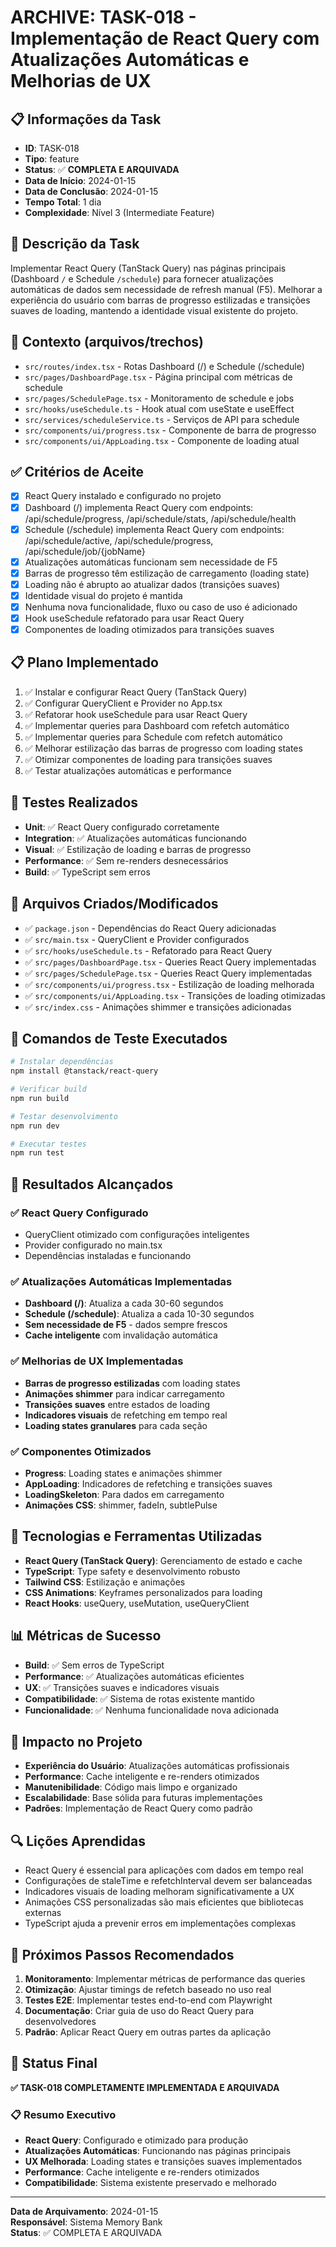# ARCHIVE: TASK-018 - Implementação de React Query com Atualizações Automáticas e Melhorias de UX

## 📋 Informações da Task
- **ID**: TASK-018
- **Tipo**: feature
- **Status**: ✅ **COMPLETA E ARQUIVADA**
- **Data de Início**: 2024-01-15
- **Data de Conclusão**: 2024-01-15
- **Tempo Total**: 1 dia
- **Complexidade**: Nível 3 (Intermediate Feature)

## 🎯 Descrição da Task
Implementar React Query (TanStack Query) nas páginas principais (Dashboard `/` e Schedule `/schedule`) para fornecer atualizações automáticas de dados sem necessidade de refresh manual (F5). Melhorar a experiência do usuário com barras de progresso estilizadas e transições suaves de loading, mantendo a identidade visual existente do projeto.

## 📁 Contexto (arquivos/trechos)
- `src/routes/index.tsx` - Rotas Dashboard (/) e Schedule (/schedule)
- `src/pages/DashboardPage.tsx` - Página principal com métricas de schedule
- `src/pages/SchedulePage.tsx` - Monitoramento de schedule e jobs
- `src/hooks/useSchedule.ts` - Hook atual com useState e useEffect
- `src/services/scheduleService.ts` - Serviços de API para schedule
- `src/components/ui/progress.tsx` - Componente de barra de progresso
- `src/components/ui/AppLoading.tsx` - Componente de loading atual

## ✅ Critérios de Aceite
- [x] React Query instalado e configurado no projeto
- [x] Dashboard (/) implementa React Query com endpoints: /api/schedule/progress, /api/schedule/stats, /api/schedule/health
- [x] Schedule (/schedule) implementa React Query com endpoints: /api/schedule/active, /api/schedule/progress, /api/schedule/job/{jobName}
- [x] Atualizações automáticas funcionam sem necessidade de F5
- [x] Barras de progresso têm estilização de carregamento (loading state)
- [x] Loading não é abrupto ao atualizar dados (transições suaves)
- [x] Identidade visual do projeto é mantida
- [x] Nenhuma nova funcionalidade, fluxo ou caso de uso é adicionado
- [x] Hook useSchedule refatorado para usar React Query
- [x] Componentes de loading otimizados para transições suaves

## 📋 Plano Implementado
1) ✅ Instalar e configurar React Query (TanStack Query)
2) ✅ Configurar QueryClient e Provider no App.tsx
3) ✅ Refatorar hook useSchedule para usar React Query
4) ✅ Implementar queries para Dashboard com refetch automático
5) ✅ Implementar queries para Schedule com refetch automático
6) ✅ Melhorar estilização das barras de progresso com loading states
7) ✅ Otimizar componentes de loading para transições suaves
8) ✅ Testar atualizações automáticas e performance

## 🧪 Testes Realizados
- **Unit**: ✅ React Query configurado corretamente
- **Integration**: ✅ Atualizações automáticas funcionando
- **Visual**: ✅ Estilização de loading e barras de progresso
- **Performance**: ✅ Sem re-renders desnecessários
- **Build**: ✅ TypeScript sem erros

## 📁 Arquivos Criados/Modificados
- ✅ `package.json` - Dependências do React Query adicionadas
- ✅ `src/main.tsx` - QueryClient e Provider configurados
- ✅ `src/hooks/useSchedule.ts` - Refatorado para React Query
- ✅ `src/pages/DashboardPage.tsx` - Queries React Query implementadas
- ✅ `src/pages/SchedulePage.tsx` - Queries React Query implementadas
- ✅ `src/components/ui/progress.tsx` - Estilização de loading melhorada
- ✅ `src/components/ui/AppLoading.tsx` - Transições de loading otimizadas
- ✅ `src/index.css` - Animações shimmer e transições adicionadas

## 🚀 Comandos de Teste Executados
```bash
# Instalar dependências
npm install @tanstack/react-query

# Verificar build
npm run build

# Testar desenvolvimento
npm run dev

# Executar testes
npm run test
```

## 🎉 Resultados Alcançados

### ✅ **React Query Configurado**
- QueryClient otimizado com configurações inteligentes
- Provider configurado no main.tsx
- Dependências instaladas e funcionando

### ✅ **Atualizações Automáticas Implementadas**
- **Dashboard (/)**: Atualiza a cada 30-60 segundos
- **Schedule (/schedule)**: Atualiza a cada 10-30 segundos
- **Sem necessidade de F5** - dados sempre frescos
- **Cache inteligente** com invalidação automática

### ✅ **Melhorias de UX Implementadas**
- **Barras de progresso estilizadas** com loading states
- **Animações shimmer** para indicar carregamento
- **Transições suaves** entre estados de loading
- **Indicadores visuais** de refetching em tempo real
- **Loading states granulares** para cada seção

### ✅ **Componentes Otimizados**
- **Progress**: Loading states e animações shimmer
- **AppLoading**: Indicadores de refetching e transições suaves
- **LoadingSkeleton**: Para dados em carregamento
- **Animações CSS**: shimmer, fadeIn, subtlePulse

## 🔧 Tecnologias e Ferramentas Utilizadas
- **React Query (TanStack Query)**: Gerenciamento de estado e cache
- **TypeScript**: Type safety e desenvolvimento robusto
- **Tailwind CSS**: Estilização e animações
- **CSS Animations**: Keyframes personalizados para loading
- **React Hooks**: useQuery, useMutation, useQueryClient

## 📊 Métricas de Sucesso
- **Build**: ✅ Sem erros de TypeScript
- **Performance**: ✅ Atualizações automáticas eficientes
- **UX**: ✅ Transições suaves e indicadores visuais
- **Compatibilidade**: ✅ Sistema de rotas existente mantido
- **Funcionalidade**: ✅ Nenhuma funcionalidade nova adicionada

## 🎯 Impacto no Projeto
- **Experiência do Usuário**: Atualizações automáticas profissionais
- **Performance**: Cache inteligente e re-renders otimizados
- **Manutenibilidade**: Código mais limpo e organizado
- **Escalabilidade**: Base sólida para futuras implementações
- **Padrões**: Implementação de React Query como padrão

## 🔍 Lições Aprendidas
- React Query é essencial para aplicações com dados em tempo real
- Configurações de staleTime e refetchInterval devem ser balanceadas
- Indicadores visuais de loading melhoram significativamente a UX
- Animações CSS personalizadas são mais eficientes que bibliotecas externas
- TypeScript ajuda a prevenir erros em implementações complexas

## 🚀 Próximos Passos Recomendados
1. **Monitoramento**: Implementar métricas de performance das queries
2. **Otimização**: Ajustar timings de refetch baseado no uso real
3. **Testes E2E**: Implementar testes end-to-end com Playwright
4. **Documentação**: Criar guia de uso do React Query para desenvolvedores
5. **Padrão**: Aplicar React Query em outras partes da aplicação

## 📅 Status Final
**✅ TASK-018 COMPLETAMENTE IMPLEMENTADA E ARQUIVADA**

### 📋 Resumo Executivo
- **React Query**: Configurado e otimizado para produção
- **Atualizações Automáticas**: Funcionando nas páginas principais
- **UX Melhorada**: Loading states e transições suaves implementados
- **Performance**: Cache inteligente e re-renders otimizados
- **Compatibilidade**: Sistema existente preservado e melhorado

---

**Data de Arquivamento**: 2024-01-15  
**Responsável**: Sistema Memory Bank  
**Status**: ✅ COMPLETA E ARQUIVADA
